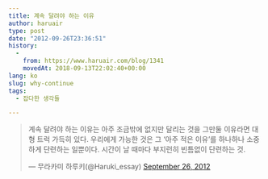 ```yaml
---
title: 계속 달려야 하는 이유
author: haruair
type: post
date: "2012-09-26T23:36:51"
history:
  - 
    from: https://www.haruair.com/blog/1341
    movedAt: 2018-09-13T22:02:40+00:00
lang: ko
slug: why-continue
tags:
  - 잡다한 생각들

---
```

<blockquote class="twitter-tweet">
  <p>
    계속 달려야 하는 이유는 아주 조금밖에 없지만 달리는 것을 그만둘 이유라면 대형 트럭 가득히 있다. 우리에게 가능한 것은 그 &#8216;아주 적은 이유&#8217;를 하나하나 소중하게 단련하는 일뿐이다. 시간이 날 때마다 부지런히 빈틈없이 단련하는 것.
  </p>
  
  <p>
    &mdash; 무라카미 하루키(@Haruki_essay) <a href="https://twitter.com/Haruki_essay/status/251094454776242176" data-datetime="2012-09-26T23:02:37+00:00">September 26, 2012</a>
  </p>
</blockquote>
